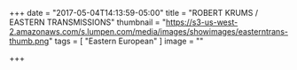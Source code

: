 +++
date = "2017-05-04T14:13:59-05:00"
title = "ROBERT KRUMS / EASTERN TRANSMISSIONS"
thumbnail = "https://s3-us-west-2.amazonaws.com/s.lumpen.com/media/images/showimages/easterntrans-thumb.png"
tags = [ "Eastern European" ]
image = ""

+++

